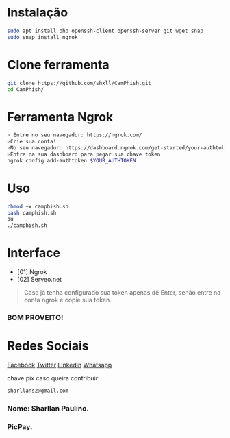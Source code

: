 # Instalação 

```bash
sudo apt install php openssh-client openssh-server git wget snap
sudo snap install ngrok
```

# Clone ferramenta

```bash
git clone https://github.com/shxll/CamPhish.git
cd CamPhish/
```

# Ferramenta Ngrok
```bash
> Entre no seu navegador: https://ngrok.com/
>Crie sua conta!
>No seu navegador: https://dashboard.ngrok.com/get-started/your-authtoken
>Entre na sua dashboard para pegar sua chave token
ngrok config add-authtoken $YOUR_AUTHTOKEN
```

# Uso
```bash
chmod +x camphish.sh
bash camphish.sh
ou
./camphish.sh
```
# Interface

- [01] Ngrok
- [02] Serveo.net

>Caso já tenha configurado sua token apenas dê Enter, senão entre na conta ngrok e copie sua token.

### BOM PROVEITO!

# Redes Sociais
[Facebook](https://www.facebook.com/Shall777)
[Twitter](https://twitter.com/sharllanp)
[Linkedin](https://br.linkedin.com/in/sharllan-paulino)
[Whatsapp](https://wa.me/+5592981325925)

chave pix caso queira contribuir:
```bash
sharllans2@gmail.com
```
### Nome: Sharllan Paulino.
### PicPay.

